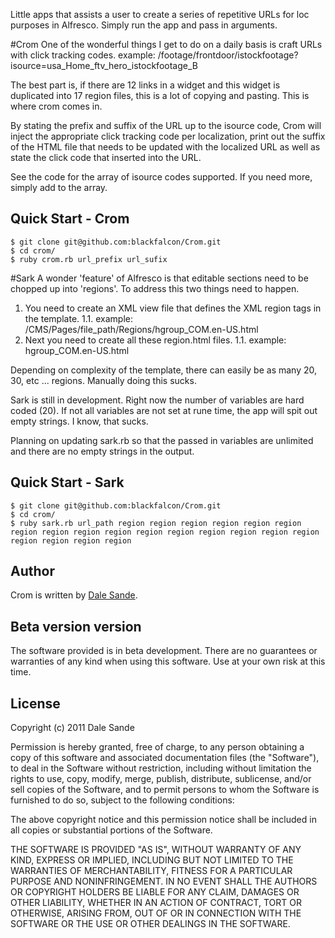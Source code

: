 Little apps that assists a user to create a series of repetitive URLs for loc purposes in Alfresco.  Simply run the app and pass in arguments. 

#Crom
One of the wonderful things I get to do on a daily basis is craft URLs with click tracking codes. 
	example: /footage/frontdoor/istockfootage?isource=usa_Home_ftv_hero_istockfootage_B
	
The best part is, if there are 12 links in a widget and this widget is duplicated into 17 region files, this is a lot of copying and pasting.  This is where crom comes in. 

By stating the prefix and suffix of the URL up to the isource code, Crom will inject the appropriate click tracking code per localization, print out the suffix of the HTML file that needs to be updated with the localized URL as well as state the click code that inserted into the URL. 

See the code for the array of isource codes supported. If you need more, simply add to the array.

## Quick Start - Crom

    $ git clone git@github.com:blackfalcon/Crom.git
    $ cd crom/
    $ ruby crom.rb url_prefix url_sufix

#Sark
A wonder 'feature' of Alfresco is that editable sections need to be chopped up into 'regions'. To address this two things need to happen. 

1.	You need to create an XML view file that defines the XML region tags in the template. 
	1.1.	example: <hgroup>/CMS/Pages/file_path/Regions/hgroup_COM.en-US.html</hgroup>
1.	Next you need to create all these region.html files.
	1.1.	example: hgroup_COM.en-US.html
	
Depending on complexity of the template, there can easily be as many 20, 30, etc ... regions. Manually doing this sucks.  

Sark is still in development. Right now the number of variables are hard coded (20). If not all variables are not set at rune time, the app will spit out empty strings. I know, that sucks. 

Planning on updating sark.rb so that the passed in variables are unlimited and there are no empty strings in the output.

## Quick Start - Sark

    $ git clone git@github.com:blackfalcon/Crom.git
    $ cd crom/
    $ ruby sark.rb url_path region region region region region region region region region region region region region region region region region region region region






## Author
Crom is written by [Dale Sande][dale_sande].

## Beta version version
The software provided is in beta development.  There are no guarantees or warranties of any kind when using this software.  Use at your own risk at this time.

## License
Copyright (c) 2011 Dale Sande<br>

Permission is hereby granted, free of charge, to any person obtaining a copy of this software and associated documentation files (the "Software"), to deal in the Software without restriction, including without limitation the rights to use, copy, modify, merge, publish, distribute, sublicense, and/or sell copies of the Software, and to permit persons to whom the Software is furnished to do so, subject to the following conditions:

The above copyright notice and this permission notice shall be included in all copies or substantial portions of the Software.

THE SOFTWARE IS PROVIDED "AS IS", WITHOUT WARRANTY OF ANY KIND, EXPRESS OR IMPLIED, INCLUDING BUT NOT LIMITED TO THE WARRANTIES OF MERCHANTABILITY, FITNESS FOR A PARTICULAR PURPOSE AND NONINFRINGEMENT. IN NO EVENT SHALL THE AUTHORS OR COPYRIGHT HOLDERS BE LIABLE FOR ANY CLAIM, DAMAGES OR OTHER LIABILITY, WHETHER IN AN ACTION OF CONTRACT, TORT OR OTHERWISE, ARISING FROM, OUT OF OR IN CONNECTION WITH THE SOFTWARE OR THE USE OR OTHER DEALINGS IN THE SOFTWARE.

[dale_sande]: http://anotheruiguy.com




